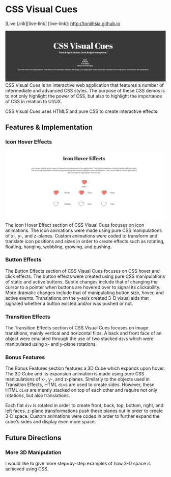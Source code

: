 # CSS Visual Cues
[Live Link][live-link]
[live-link]: http://toniihsia.github.io


![Image of CSS Visual Cues](docs/production-pics/css-visual-cues.png)
CSS Visual Cues is an interactive web application that features a number of intermediate and advanced CSS styles. The purpose of these CSS demos is to not only highlight the power of CSS, but also to highlight the importance of CSS in relation to UI/UX.

CSS Visual Cues uses HTML5 and pure CSS to create interactive effects.

## Features & Implementation
### Icon Hover Effects
![Image of Icon Hover](docs/production-pics/icon-effects.png)
The Icon Hover Effect section of CSS Visual Cues focuses on icon animations. The icon animations were made using pure CSS manipulations of x-, y-, and z-planes. Custom animations were coded to transform and translate icon positions and sizes in order to create effects such as rotating, floating, hanging, wobbling, growing, and pushing.

### Button Effects
The Button Effects section of CSS Visual Cues focuses on CSS hover and click effects. The button effects were created using pure CSS manipulations of static and active buttons. Subtle changes include that of changing the cursor to a pointer when buttons are hovered over to signal its clickability. More dramatic changes include that of manipulating button size, hover, and active events. Translations on the y-axis created 3-D visual aids that signaled whether a button existed and/or was pushed or not.

### Transition Effects
The Transition Effects section of CSS Visual Cues focuses on image transitions, mainly vertical and horizontal flips. A back and front face of an object were emulated through the use of two stacked `div`s which were manipulated using x- and y-plane rotations.

### Bonus Features
The Bonus Features section features a 3D Cube which expands upon hover. The 3D Cube and its expansion animation is made using pure CSS manipulations of x-, y-, and z-planes. Similarly to the objects used in Transition Effects, HTML `div`s are used to create sides. However, these HTML `div`s are merely stacked on top of each other and require not only rotations, but also translations.

Each flat `div` is rotated in order to create front, back, top, bottom, right, and left faces. z-plane transformations push these planes out in order to create 3-D space. Custom animations were coded in order to further expand the cube's sides and display even more space.

## Future Directions
### More 3D Manipulation
I would like to give more step=by-step examples of how 3-D space is achieved using CSS.
